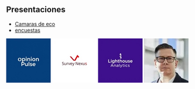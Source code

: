 
## Presentaciones

- [Camaras de eco](/echo-chambers.html)
- [encuestas](/analisis-encuestas.html)

![](ima/OpinionPulse.jpeg)
![](ima/SurveyNexus.jpeg)
![](ima/LAnalytics.jpeg)
![](ima/chief_economist.jpg)
